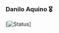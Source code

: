 
### Danilo Aquino 🎖️

[![Status](	https://github-readme-stats.vercel.app/api/top-langs/?Aquinooo={Aquinooo}&theme=blue-green)]

